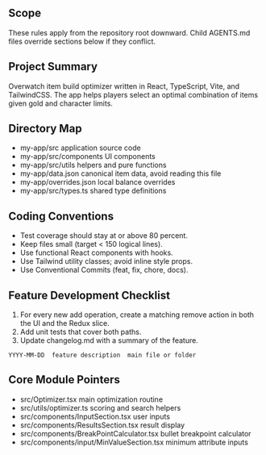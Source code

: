 ## Scope

These rules apply from the repository root downward. Child AGENTS.md files override sections below if they conflict.

## Project Summary

Overwatch item build optimizer written in React, TypeScript, Vite, and TailwindCSS. The app helps players select an optimal combination of items given gold and character limits.

## Directory Map

- my-app/src application source code
- my-app/src/components UI components
- my-app/src/utils helpers and pure functions
- my-app/data.json canonical item data, avoid reading this file
- my-app/overrides.json local balance overrides
- my-app/src/types.ts shared type definitions

## Coding Conventions

- Test coverage should stay at or above 80 percent.
- Keep files small (target < 150 logical lines).
- Use functional React components with hooks.
- Use Tailwind utility classes; avoid inline style props.
- Use Conventional Commits (feat, fix, chore, docs).

## Feature Development Checklist

1. For every new add operation, create a matching remove action in both the UI and the Redux slice.
2. Add unit tests that cover both paths.
3. Update changelog.md with a summary of the feature.

```
YYYY-MM-DD  feature description  main file or folder
```

## Core Module Pointers

- src/Optimizer.tsx main optimization routine
- src/utils/optimizer.ts scoring and search helpers
- src/components/InputSection.tsx user inputs
- src/components/ResultsSection.tsx result display
- src/components/BreakPointCalculator.tsx bullet breakpoint calculator
- src/components/input/MinValueSection.tsx minimum attribute inputs
